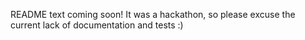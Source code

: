 README text coming soon! It was a hackathon, so please excuse the current lack of documentation and tests :)
